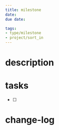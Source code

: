 ```yaml
---
title: milestone
date: 
due date: 

tags:
- type/milestone
- project/sort_in
---
```


# description


# tasks

- [ ] 

# change-log

